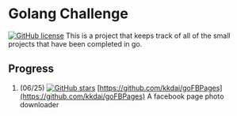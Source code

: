 
# Golang Challenge
[![GitHub license](https://img.shields.io/badge/license-MIT-blue.svg)](https://raw.githubusercontent.com/toomore/gogrs/master/LICENSE)
This is a project that keeps track of all of the small projects that have been completed in go.

## Progress 

1. (06/25) [![GitHub stars](https://img.shields.io/github/stars/kkdai/goFBPages?style=social)](https://github.com/kkdai/goFBPages/stargazers/) [https://github.com/kkdai/goFBPages](https://github.com/kkdai/goFBPages) A facebook page photo downloader
